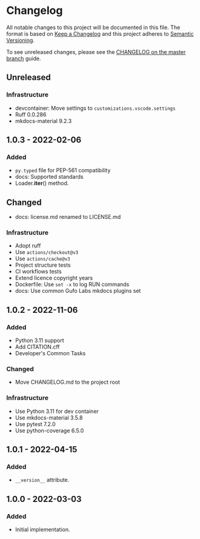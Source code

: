 # Changelog

All notable changes to this project will be documented in this file.
The format is based on [Keep a Changelog](https://keepachangelog.com/en/1.0.0/)
and this project adheres to [Semantic Versioning](https://semver.org/spec/v2.0.0.html).

To see unreleased changes, please see the [CHANGELOG on the master branch](https://github.com/gufolabs/gufo_loader/blob/master/CHANGELOG.md) guide.

## Unreleased

### Infrastructure

* devcontainer: Move settings to `customizations.vscode.settings`
* Ruff 0.0.286
* mkdocs-material 9.2.3

## 1.0.3 - 2022-02-06

### Added

* `py.typed` file for PEP-561 compatibility
* docs: Supported standards
* Loader.__iter__() method.

## Changed

* docs: license.md renamed to LICENSE.md

### Infrastructure

* Adopt ruff
* Use `actions/checkout@v3`
* Use `actions/cache@v3`
* Project structure tests
* CI workflows tests
* Extend licence copyright years
* Dockerfile: Use `set -x` to log RUN commands
* docs: Use common Gufo Labs mkdocs plugins set

## 1.0.2 - 2022-11-06

### Added

* Python 3.11 support
* Add CITATION.cff
* Developer's Common Tasks

### Changed

* Move CHANGELOG.md to the project root

### Infrastructure

* Use Python 3.11 for dev container
* Use mkdocs-material 3.5.8
* Use pytest 7.2.0
* Use python-coverage 6.5.0

## 1.0.1 - 2022-04-15

### Added

* `__version__` attribute.

## 1.0.0 - 2022-03-03

### Added

* Initial implementation.